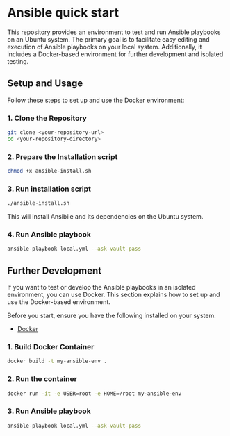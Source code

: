 # Ansible quick start

This repository provides an environment to test and run Ansible playbooks on an Ubuntu system. The primary goal is to facilitate easy editing and execution of Ansible playbooks on your local system. Additionally, it includes a Docker-based environment for further development and isolated testing.

## Setup and Usage

Follow these steps to set up and use the Docker environment:

### 1. Clone the Repository

```bash
git clone <your-repository-url>
cd <your-repository-directory>
```
### 2. Prepare the Installation script

```bash
chmod +x ansible-install.sh
```

### 3. Run installation script

```bash
./ansible-install.sh
```
This will install Ansibile and its dependencies on the Ubuntu system.


### 4. Run Ansible playbook

```bash
ansible-playbook local.yml --ask-vault-pass
```

## Further Development 

If you want to test or develop the Ansible playbooks in an isolated environment, you can use Docker. This section explains how to set up and use the Docker-based environment.

Before you start, ensure you have the following installed on your system:

- [Docker](https://docs.docker.com/get-docker/)

### 1. Build Docker Container

```bash
docker build -t my-ansible-env .
```

### 2. Run the container

```bash
docker run -it -e USER=root -e HOME=/root my-ansible-env
```

### 3. Run Ansible playbook

```bash
ansible-playbook local.yml --ask-vault-pass
```
